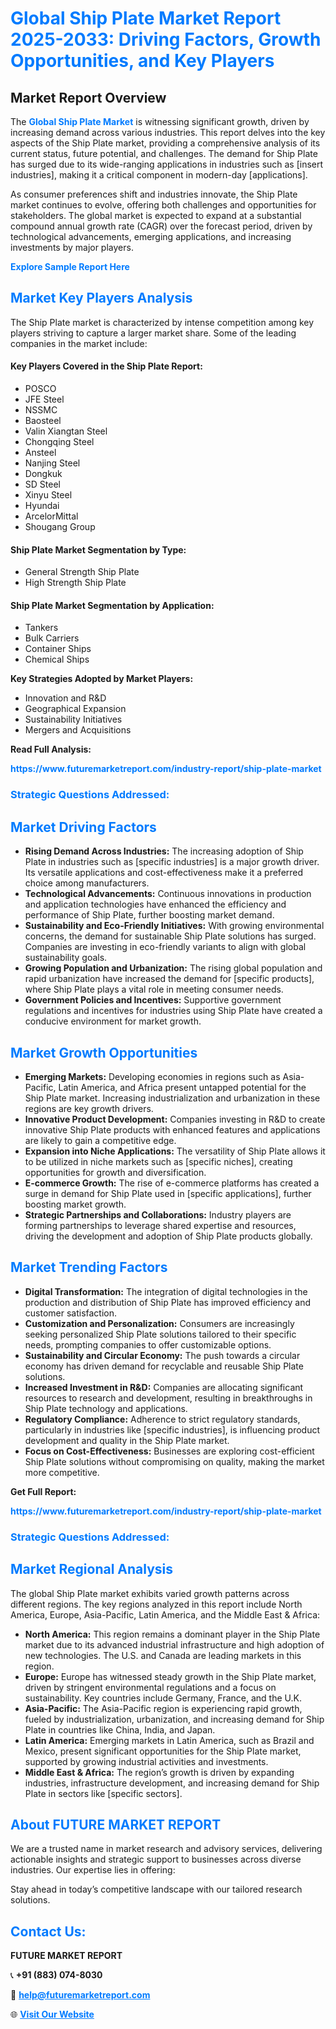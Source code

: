 <h1 style="color: #007BFF;">Global Ship Plate Market Report 2025-2033: Driving Factors, Growth Opportunities, and Key Players</h1>

<section id="overview">
<h2>Market Report Overview</h2>
<p>The <a href="https://www.futuremarketreport.com/industry-report/ship-plate-market" style="color: #007BFF; text-decoration: none;"><strong>Global Ship Plate Market</strong></a> is witnessing significant growth, driven by increasing demand across various industries. This report delves into the key aspects of the Ship Plate market, providing a comprehensive analysis of its current status, future potential, and challenges. The demand for Ship Plate has surged due to its wide-ranging applications in industries such as [insert industries], making it a critical component in modern-day [applications].</p>
<p>As consumer preferences shift and industries innovate, the Ship Plate market continues to evolve, offering both challenges and opportunities for stakeholders. The global market is expected to expand at a substantial compound annual growth rate (CAGR) over the forecast period, driven by technological advancements, emerging applications, and increasing investments by major players.</p>
</section>

<section id="overview">
<p><a href="https://www.futuremarketreport.com/request-sample/reportId=110051" style="color: #007BFF; text-decoration: none;"><strong>Explore Sample Report Here</strong></a></p>
</section>

<section id="key-players">
<h2 style="color: #007BFF;">Market Key Players Analysis</h2>
<p>The Ship Plate market is characterized by intense competition among key players striving to capture a larger market share. Some of the leading companies in the market include:</p>
<h4>Key Players Covered in the Ship Plate Report:</h4>
<ul><li>POSCO</li><li>JFE Steel</li><li>NSSMC</li><li>Baosteel</li><li>Valin Xiangtan Steel</li><li>Chongqing Steel</li><li>Ansteel</li><li>Nanjing Steel</li><li>Dongkuk</li><li>SD Steel</li><li>Xinyu Steel</li><li>Hyundai</li><li>ArcelorMittal</li><li>Shougang Group</li></ul>
<h4>Ship Plate Market Segmentation by Type:</h4>
<ul><li>General Strength Ship Plate</li><li>High Strength Ship Plate</li></ul>

<h4>Ship Plate Market Segmentation by Application:</h4>
<ul><li>Tankers</li><li>Bulk Carriers</li><li>Container Ships</li><li>Chemical Ships</li></ul>
<p><strong>Key Strategies Adopted by Market Players:</strong></p>
<ul>
<li>Innovation and R&D</li>
<li>Geographical Expansion</li>
<li>Sustainability Initiatives</li>
<li>Mergers and Acquisitions</li>
</ul>
</section>

<section>
<p><strong>Read Full Analysis: </strong></p><a href="https://www.futuremarketreport.com/industry-report/ship-plate-market" style="color: #007BFF; text-decoration: none;"><strong>https://www.futuremarketreport.com/industry-report/ship-plate-market</strong></a>
<h3 style="color: #007BFF;">Strategic Questions Addressed:</h3>
</section>

<section id="driving-factors">
<h2 style="color: #007BFF;">Market Driving Factors</h2>
<ul>
<li><strong>Rising Demand Across Industries:</strong> The increasing adoption of Ship Plate in industries such as [specific industries] is a major growth driver. Its versatile applications and cost-effectiveness make it a preferred choice among manufacturers.</li>
<li><strong>Technological Advancements:</strong> Continuous innovations in production and application technologies have enhanced the efficiency and performance of Ship Plate, further boosting market demand.</li>
<li><strong>Sustainability and Eco-Friendly Initiatives:</strong> With growing environmental concerns, the demand for sustainable Ship Plate solutions has surged. Companies are investing in eco-friendly variants to align with global sustainability goals.</li>
<li><strong>Growing Population and Urbanization:</strong> The rising global population and rapid urbanization have increased the demand for [specific products], where Ship Plate plays a vital role in meeting consumer needs.</li>
<li><strong>Government Policies and Incentives:</strong> Supportive government regulations and incentives for industries using Ship Plate have created a conducive environment for market growth.</li>
</ul>
</section>

<section id="growth-opportunities">
<h2 style="color: #007BFF;">Market Growth Opportunities</h2>
<ul>
<li><strong>Emerging Markets:</strong> Developing economies in regions such as Asia-Pacific, Latin America, and Africa present untapped potential for the Ship Plate market. Increasing industrialization and urbanization in these regions are key growth drivers.</li>
<li><strong>Innovative Product Development:</strong> Companies investing in R&D to create innovative Ship Plate products with enhanced features and applications are likely to gain a competitive edge.</li>
<li><strong>Expansion into Niche Applications:</strong> The versatility of Ship Plate allows it to be utilized in niche markets such as [specific niches], creating opportunities for growth and diversification.</li>
<li><strong>E-commerce Growth:</strong> The rise of e-commerce platforms has created a surge in demand for Ship Plate used in [specific applications], further boosting market growth.</li>
<li><strong>Strategic Partnerships and Collaborations:</strong> Industry players are forming partnerships to leverage shared expertise and resources, driving the development and adoption of Ship Plate products globally.</li>
</ul>
</section>

<section id="trending-factors">
<h2 style="color: #007BFF;">Market Trending Factors</h2>
<ul>
<li><strong>Digital Transformation:</strong> The integration of digital technologies in the production and distribution of Ship Plate has improved efficiency and customer satisfaction.</li>
<li><strong>Customization and Personalization:</strong> Consumers are increasingly seeking personalized Ship Plate solutions tailored to their specific needs, prompting companies to offer customizable options.</li>
<li><strong>Sustainability and Circular Economy:</strong> The push towards a circular economy has driven demand for recyclable and reusable Ship Plate solutions.</li>
<li><strong>Increased Investment in R&D:</strong> Companies are allocating significant resources to research and development, resulting in breakthroughs in Ship Plate technology and applications.</li>
<li><strong>Regulatory Compliance:</strong> Adherence to strict regulatory standards, particularly in industries like [specific industries], is influencing product development and quality in the Ship Plate market.</li>
<li><strong>Focus on Cost-Effectiveness:</strong> Businesses are exploring cost-efficient Ship Plate solutions without compromising on quality, making the market more competitive.</li>
</ul>
</section>

<section>
<p><strong>Get Full Report: </strong></p><a href="https://www.futuremarketreport.com/industry-report/ship-plate-market" style="color: #007BFF; text-decoration: none;"><strong>https://www.futuremarketreport.com/industry-report/ship-plate-market</strong></a>
<h3 style="color: #007BFF;">Strategic Questions Addressed:</h3>
</section>


<section id="regional-analysis">
<h2 style="color: #007BFF;">Market Regional Analysis</h2>
<p>The global Ship Plate market exhibits varied growth patterns across different regions. The key regions analyzed in this report include North America, Europe, Asia-Pacific, Latin America, and the Middle East & Africa:</p>
<ul>
<li><strong>North America:</strong> This region remains a dominant player in the Ship Plate market due to its advanced industrial infrastructure and high adoption of new technologies. The U.S. and Canada are leading markets in this region.</li>
<li><strong>Europe:</strong> Europe has witnessed steady growth in the Ship Plate market, driven by stringent environmental regulations and a focus on sustainability. Key countries include Germany, France, and the U.K.</li>
<li><strong>Asia-Pacific:</strong> The Asia-Pacific region is experiencing rapid growth, fueled by industrialization, urbanization, and increasing demand for Ship Plate in countries like China, India, and Japan.</li>
<li><strong>Latin America:</strong> Emerging markets in Latin America, such as Brazil and Mexico, present significant opportunities for the Ship Plate market, supported by growing industrial activities and investments.</li>
<li><strong>Middle East & Africa:</strong> The region’s growth is driven by expanding industries, infrastructure development, and increasing demand for Ship Plate in sectors like [specific sectors].</li>
</ul>
</section>

<footer>
<h2 style="color: #007BFF;">About FUTURE MARKET REPORT</h2>
<p>We are a trusted name in market research and advisory services, delivering actionable insights and strategic support to businesses across diverse industries. Our expertise lies in offering:</p>

<p>Stay ahead in today’s competitive landscape with our tailored research solutions.</p>

<h2 style="color: #007BFF;">Contact Us:</h2>
<p><strong>FUTURE MARKET REPORT</strong></p>
<p>📞 <strong>+91 (883) 074-8030</strong></p>
<p>📧 <strong><a href="mailto:help@futuremarketreport.com" style="color: #007BFF;">help@futuremarketreport.com</a></strong></p>
<p>🌐 <strong><a href="https://www.futuremarketreport.com/" style="color: #007BFF;">Visit Our Website</a></strong></p>
</footer>
